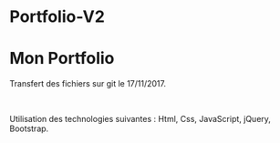 # Portfolio-V2
<h1>Mon Portfolio</h1>
<p>Transfert des fichiers sur git le 17/11/2017.</p> <br>
<p>Utilisation des technologies suivantes : Html, Css, JavaScript, jQuery, Bootstrap.</p>
